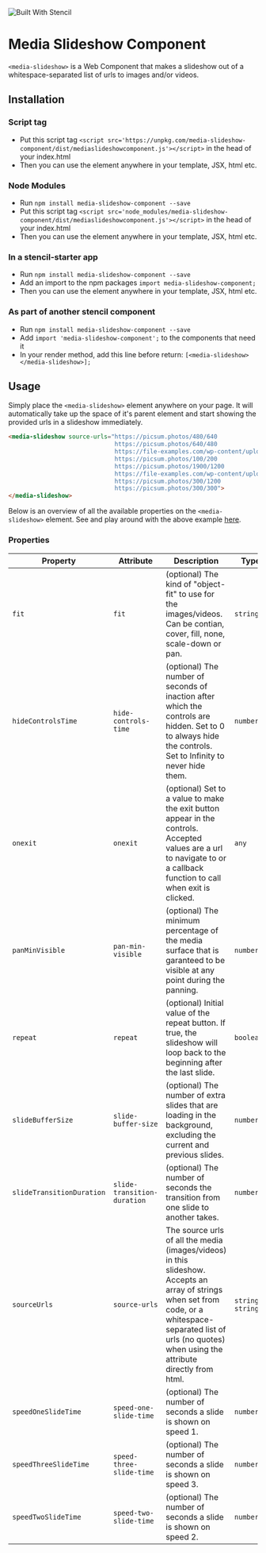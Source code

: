 ![Built With Stencil](https://img.shields.io/badge/-Built%20With%20Stencil-16161d.svg?logo=data%3Aimage%2Fsvg%2Bxml%3Bbase64%2CPD94bWwgdmVyc2lvbj0iMS4wIiBlbmNvZGluZz0idXRmLTgiPz4KPCEtLSBHZW5lcmF0b3I6IEFkb2JlIElsbHVzdHJhdG9yIDE5LjIuMSwgU1ZHIEV4cG9ydCBQbHVnLUluIC4gU1ZHIFZlcnNpb246IDYuMDAgQnVpbGQgMCkgIC0tPgo8c3ZnIHZlcnNpb249IjEuMSIgaWQ9IkxheWVyXzEiIHhtbG5zPSJodHRwOi8vd3d3LnczLm9yZy8yMDAwL3N2ZyIgeG1sbnM6eGxpbms9Imh0dHA6Ly93d3cudzMub3JnLzE5OTkveGxpbmsiIHg9IjBweCIgeT0iMHB4IgoJIHZpZXdCb3g9IjAgMCA1MTIgNTEyIiBzdHlsZT0iZW5hYmxlLWJhY2tncm91bmQ6bmV3IDAgMCA1MTIgNTEyOyIgeG1sOnNwYWNlPSJwcmVzZXJ2ZSI%2BCjxzdHlsZSB0eXBlPSJ0ZXh0L2NzcyI%2BCgkuc3Qwe2ZpbGw6I0ZGRkZGRjt9Cjwvc3R5bGU%2BCjxwYXRoIGNsYXNzPSJzdDAiIGQ9Ik00MjQuNywzNzMuOWMwLDM3LjYtNTUuMSw2OC42LTkyLjcsNjguNkgxODAuNGMtMzcuOSwwLTkyLjctMzAuNy05Mi43LTY4LjZ2LTMuNmgzMzYuOVYzNzMuOXoiLz4KPHBhdGggY2xhc3M9InN0MCIgZD0iTTQyNC43LDI5Mi4xSDE4MC40Yy0zNy42LDAtOTIuNy0zMS05Mi43LTY4LjZ2LTMuNkgzMzJjMzcuNiwwLDkyLjcsMzEsOTIuNyw2OC42VjI5Mi4xeiIvPgo8cGF0aCBjbGFzcz0ic3QwIiBkPSJNNDI0LjcsMTQxLjdIODcuN3YtMy42YzAtMzcuNiw1NC44LTY4LjYsOTIuNy02OC42SDMzMmMzNy45LDAsOTIuNywzMC43LDkyLjcsNjguNlYxNDEuN3oiLz4KPC9zdmc%2BCg%3D%3D&colorA=16161d&style=flat-square)

# Media Slideshow Component

`<media-slideshow>` is a Web Component that makes a slideshow out of a whitespace-separated list of urls to images and/or videos.


## Installation

### Script tag
- Put this script tag `<script src='https://unpkg.com/media-slideshow-component/dist/mediaslideshowcomponent.js'></script>` in the head of your index.html
- Then you can use the element anywhere in your template, JSX, html etc.

### Node Modules
- Run `npm install media-slideshow-component --save`
- Put this script tag `<script src='node_modules/media-slideshow-component/dist/mediaslideshowcomponent.js'></script>` in the head of your index.html
- Then you can use the element anywhere in your template, JSX, html etc.

### In a stencil-starter app
- Run `npm install media-slideshow-component --save`
- Add an import to the npm packages `import media-slideshow-component;`
- Then you can use the element anywhere in your template, JSX, html etc.

### As part of another stencil component
- Run `npm install media-slideshow-component --save`
- Add `import 'media-slideshow-component';` to the components that need it
- In your render method, add this line before return: `[<media-slideshow></media-slideshow>];`


## Usage

Simply place the `<media-slideshow>` element anywhere on your page. It will automatically take up the space of it's parent element and start showing the provided urls in a slideshow immediately.

```html
<media-slideshow source-urls="https://picsum.photos/480/640
                              https://picsum.photos/640/480
                              https://file-examples.com/wp-content/uploads/2017/04/file_example_MP4_480_1_5MG.mp4
                              https://picsum.photos/100/200
                              https://picsum.photos/1900/1200
                              https://file-examples.com/wp-content/uploads/2017/04/file_example_MP4_1280_10MG.mp4
                              https://picsum.photos/300/1200
                              https://picsum.photos/300/300">
</media-slideshow>
```

Below is an overview of all the available properties on the `<media-slideshow>` element. See and play around with the above example [here](https://codepen.io/EPLKleijntjens/pen/ZEEEVdy).


### Properties

| Property                  | Attribute                   | Description                                                                                                                                                                                                         | Type                 | Default     |
| ------------------------- | --------------------------- | ------------------------------------------------------------------------------------------------------------------------------------------------------------------------------------------------------------------- | -------------------- | ----------- |
| `fit`                     | `fit`                       | (optional) The kind of "object-fit" to use for the images/videos. Can be contian, cover, fill, none, scale-down or pan.                                                                                             | `string`             | `"pan"`     |
| `hideControlsTime`        | `hide-controls-time`        | (optional) The number of seconds of inaction after which the controls are hidden. Set to 0 to always hide the controls. Set to Infinity to never hide them.                                                         | `number`             | `4`         |
| `onexit`                  | `onexit`                    | (optional) Set to a value to make the exit button appear in the controls. Accepted values are a url to navigate to or a callback function to call when exit is clicked.                                             | `any`                | `null`      |
| `panMinVisible`           | `pan-min-visible`           | (optional) The minimum percentage of the media surface that is garanteed to be visible at any point during the panning.                                                                                             | `number`             | `80`        |
| `repeat`                  | `repeat`                    | (optional) Initial value of the repeat button. If true, the slideshow will loop back to the beginning after the last slide.                                                                                         | `boolean`            | `true`      |
| `slideBufferSize`         | `slide-buffer-size`         | (optional) The number of extra slides that are loading in the background, excluding the current and previous slides.                                                                                                | `number`             | `3`         |
| `slideTransitionDuration` | `slide-transition-duration` | (optional) The number of seconds the transition from one slide to another takes.                                                                                                                                    | `number`             | `0.5`       |
| `sourceUrls`              | `source-urls`               | The source urls of all the media (images/videos) in this slideshow. Accepts an array of strings when set from code, or a whitespace-separated list of urls (no quotes) when using the attribute directly from html. | `string \| string[]` | `undefined` |
| `speedOneSlideTime`       | `speed-one-slide-time`      | (optional) The number of seconds a slide is shown on speed 1.                                                                                                                                                       | `number`             | `5`         |
| `speedThreeSlideTime`     | `speed-three-slide-time`    | (optional) The number of seconds a slide is shown on speed 3.                                                                                                                                                       | `number`             | `1.5`       |
| `speedTwoSlideTime`       | `speed-two-slide-time`      | (optional) The number of seconds a slide is shown on speed 2.                                                                                                                                                       | `number`             | `3`         |